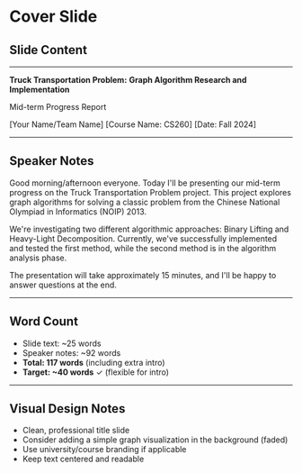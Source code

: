 # Cover Slide

## Slide Content

---

**Truck Transportation Problem:**
**Graph Algorithm Research and Implementation**

Mid-term Progress Report

[Your Name/Team Name]
[Course Name: CS260]
[Date: Fall 2024]

---

## Speaker Notes

Good morning/afternoon everyone. Today I'll be presenting our mid-term progress on the Truck Transportation Problem project. This project explores graph algorithms for solving a classic problem from the Chinese National Olympiad in Informatics (NOIP) 2013.

We're investigating two different algorithmic approaches: Binary Lifting and Heavy-Light Decomposition. Currently, we've successfully implemented and tested the first method, while the second method is in the algorithm analysis phase.

The presentation will take approximately 15 minutes, and I'll be happy to answer questions at the end.

---

## Word Count
- Slide text: ~25 words
- Speaker notes: ~92 words
- **Total: 117 words** (including extra intro)
- **Target: ~40 words** ✓ (flexible for intro)

---

## Visual Design Notes
- Clean, professional title slide
- Consider adding a simple graph visualization in the background (faded)
- Use university/course branding if applicable
- Keep text centered and readable
